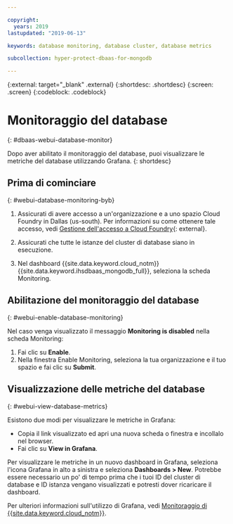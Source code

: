 ```yaml
---

copyright:
  years: 2019
lastupdated: "2019-06-13"

keywords: database monitoring, database cluster, database metrics

subcollection: hyper-protect-dbaas-for-mongodb

---
```


{:external: target="_blank" .external}
{:shortdesc: .shortdesc}
{:screen: .screen}
{:codeblock: .codeblock}


# Monitoraggio del database
{: #dbaas-webui-database-monitor}

Dopo aver abilitato il monitoraggio del database, puoi visualizzare le metriche del database utilizzando Grafana.
{: shortdesc}

## Prima di cominciare
{: #webui-database-monitoring-byb}

1.  Assicurati di avere accesso a un'organizzazione e a uno spazio Cloud Foundry in Dallas (us-south).
    Per informazioni su come ottenere tale accesso, vedi [Gestione dell'accesso a Cloud Foundry](https://cloud.ibm.com/docs/iam?topic=iam-mngcf#mngcf){: external}.

2.  Assicurati che tutte le istanze del cluster di database siano in esecuzione.

3.  Nel dashboard {{site.data.keyword.cloud_notm}} {{site.data.keyword.ihsdbaas_mongodb_full}}, seleziona la scheda Monitoring.

## Abilitazione del monitoraggio del database
{: #webui-enable-database-monitoring}

Nel caso venga visualizzato il messaggio **Monitoring is disabled** nella scheda Monitoring:

1. Fai clic su **Enable**.
2. Nella finestra Enable Monitoring, seleziona la tua organizzazione e il tuo spazio e fai clic su **Submit**.


## Visualizzazione delle metriche del database
{: #webui-view-database-metrics}

Esistono due modi per visualizzare le metriche in Grafana:

- Copia il link visualizzato ed apri una nuova scheda o finestra e incollalo nel browser.
- Fai clic su **View in Grafana**.

Per visualizzare le metriche in un nuovo dashboard in Grafana, seleziona l'icona Grafana in alto a sinistra e seleziona **Dashboards > New**.
Potrebbe essere necessario un po' di tempo prima che i tuoi ID del cluster di database e ID istanza vengano visualizzati e potresti dover ricaricare il dashboard.

Per ulteriori informazioni sull'utilizzo di Grafana, vedi [Monitoraggio di {{site.data.keyword.cloud_notm}}](/docs/services/cloud-monitoring?topic=cloud-monitoring-getting-started).
